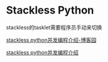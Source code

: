 # Stackless Python

stackless的tasklet需要程序员手动来切换



[stackless python并发编程介绍-博客园](https://www.cnblogs.com/crawer-1/p/8205303.html)

[stackless python并发编程介绍](http://gashero.yeax.com/?p=30)